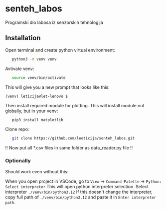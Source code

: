 # senteh_labos
Programski dio labosa iz senzorskih tehnologija

## Installation
Open terminal and create python virtual environment:
```bash
   python3 -m venv venv
```
Avtivate venv:
```bash
   source venv/bin/activate
```
This will give you a new prompt that looks like this:
```
(venv) leticija@let-lenovo $
```
Then install required module for plotting. This will install module not globally, but in your venv:
```bash
   pip3 install matplotlib
```
Clone repo:
```bash
   git clone https://github.com/leeticija/senteh_labos.git
```

!! Now put all *.csv files in same folder as data_reader.py file !!

### Optionally
Should work even without this: 

When you open project in VSCode, go to ```View``` -> ```Command Palette``` -> ```Python: Select interpreter```
This will open python interpreter selection. Select interpreter ```./venv/bin/python3.12```
If this doesn't change the interpreter, copy full path of ```./venv/bin/python3.12``` and paste it in ```Enter interpreter path```.
